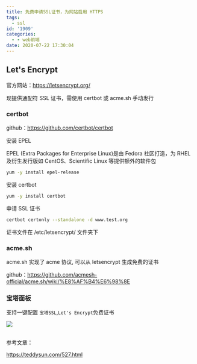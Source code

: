 ```yaml
---
title: 免费申请SSL证书，为网站启用 HTTPS
tags:
  - ssl
id: '1909'
categories:
  - - web前端
date: 2020-07-22 17:30:04
---
```


## Let's Encrypt

官方网站：https://letsencrypt.org/

现提供通配符 SSL 证书，需使用 certbot 或 acme.sh 手动发行

### certbot

github：https://github.com/certbot/certbot

安装 EPEL

EPEL (Extra Packages for Enterprise Linux)是由 Fedora 社区打造，为 RHEL 及衍生发行版如 CentOS、Scientific Linux 等提供额外的软件包

```bash
yum -y install epel-release
```

安装 certbot

```bash
yum -y install certbot
```

申请 SSL 证书

```bash
certbot certonly --standalone -d www.test.org
```

证书文件在 /etc/letsencrypt/ 文件夹下

### acme.sh

acme.sh 实现了 acme 协议, 可以从 letsencrypt 生成免费的证书

github：https://github.com/acmesh-official/acme.sh/wiki/%E8%AF%B4%E6%98%8E

### 宝塔面板

支持一键配置 `宝塔SSL`,`Let's Encrypt`免费证书

![](https://cdn.jsdelivr.net/gh/cuilongjin/static@main/img/20210102184437.png)

##


参考文章：

https://teddysun.com/527.html
